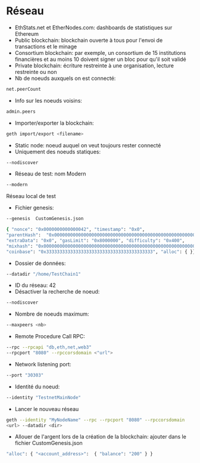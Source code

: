 # Réseau

  - EthStats.net et EtherNodes.com: dashboards de statistiques sur Ethereum
  - Public blockchain: blockchain ouverte à tous pour l'envoi de transactions et le minage
  - Consortium blockchain: par exemple, un consortium de 15 institutions financières et au moins 10 doivent signer un bloc pour qu'il soit validé
  - Private  blockchain: écriture restreinte à une organisation, lecture restreinte ou non
  - Nb de noeuds auxquels on est connecté: 
```bash
net.peerCount
```
  - Info sur les noeuds voisins: 
```bash
admin.peers
```
  - Importer/exporter la blockchain: 
```bash
geth import/export <filename>
```
  - Static node: noeud auquel on veut toujours rester connecté
  - Uniquement des noeuds statiques: 
```bash
--nodiscover
```
  - Réseau de test: nom Modern 
```bash
--modern
```

Réseau local de test
  - Fichier genesis: 
```bash
--genesis  CustomGenesis.json
```
```bash
{ "nonce": "0x0000000000000042", "timestamp": "0x0",
"parentHash":  "0x0000000000000000000000000000000000000000000000000000000000000000", 
"extraData": "0x0", "gasLimit": "0x8000000", "difficulty": "0x400", 
"mixhash": "0x0000000000000000000000000000000000000000000000000000000000000000",
"coinbase": "0x3333333333333333333333333333333333333333", "alloc": { }} 
```
  - Dossier de données: 
```bash
--datadir "/home/TestChain1"
```
  - ID du réseau: 42
  - Désactiver la recherche de noeud: 
```bash 
--nodiscover
```
  - Nombre de noeuds maximum: 
```bash 
--maxpeers <nb>
```
  - Remote  Procedure  Call  RPC: 
```bash
--rpc --rpcapi "db,eth,net,web3"
--rpcport "8080" --rpccorsdomain <"url">
```
  - Network  listening port: 
```bash
--port "30303"
```
  - Identité du noeud: 
```bash 
--identity "TestnetMainNode"
```
  - Lancer le nouveau réseau
```bash
geth --identity "MyNodeName" --rpc --rpcport "8080" --rpccorsdomain
<url> --datadir <dir>
```
 - Allouer de l'argent lors de la création de la blockchain: ajouter dans le fichier CustomGenesis.json
```bash
"alloc": { "<account_address>":  { "balance": "200" } }
```

